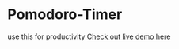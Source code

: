 # Pomodoro-Timer
use this for productivity
[Check out live demo here](https://udnwim.github.io/Pomodoro-Timer/)
